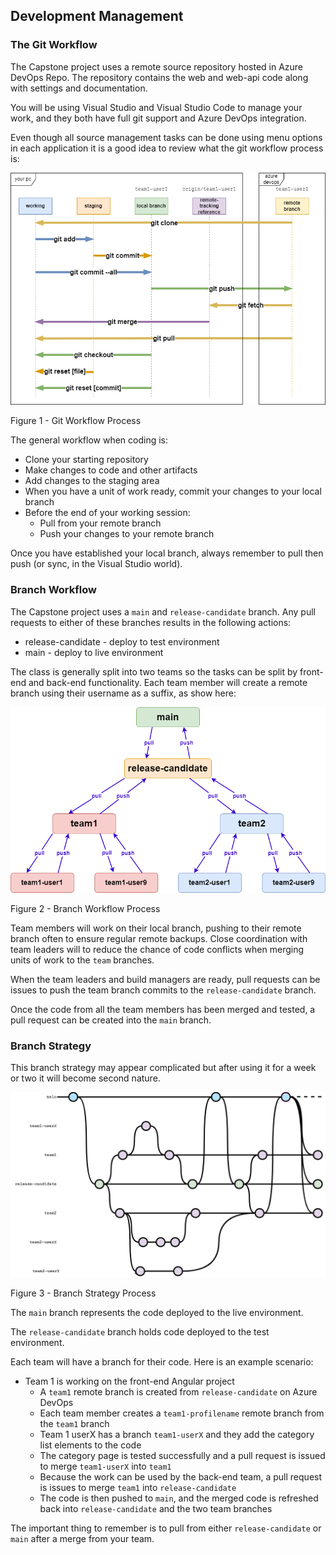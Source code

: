 ## Development Management

### The Git Workflow

The Capstone project uses a remote source repository hosted in Azure DevOps Repo. The repository contains the web and web-api code along with settings and documentation.

You will be using Visual Studio and Visual Studio Code to manage your work, and they both have full git support and Azure DevOps integration.

Even though all source management tasks can be done using menu options in each application it is a good idea to review what the git workflow process is:

   ![git-workflow](/.attachments/development-git-workflow.png)

   Figure 1 - Git Workflow Process

The general workflow when coding is:

   * Clone your starting repository
   * Make changes to code and other artifacts
   * Add changes to the staging area
   * When you have a unit of work ready, commit your changes to your local branch
   * Before the end of your working session:
	 * Pull from your remote branch
     * Push your changes to your remote branch

Once you have established your local branch, always remember to pull then push (or sync, in the Visual Studio world).


### Branch Workflow

The Capstone project uses a `main` and `release-candidate` branch. Any pull requests to either of these branches results in the following actions:

   * release-candidate - deploy to test environment
   * main - deploy to live environment

The class is generally split into two teams so the tasks can be split by front-end and back-end functionality. Each team member will create a remote branch using their username as a suffix, as show here:

   ![branch-workflow](/.attachments/development-branch-workflow.png)

   Figure 2 - Branch Workflow Process

Team members will work on their local branch, pushing to their remote branch often to ensure regular remote backups. Close coordination with team leaders will to reduce the chance of code conflicts when merging units of work to the `team` branches.

When the team leaders and build managers are ready, pull requests can be issues to push the team branch commits to the `release-candidate` branch.

Once the code from all the team members has been merged and tested, a pull request can be created into the `main` branch.


### Branch Strategy

This branch strategy may appear complicated but after using it for a week or two it will become second nature.

   ![branch-strategy](/.attachments/development-branch-strategy.png)

   Figure 3 - Branch Strategy Process

The `main` branch represents the code deployed to the live environment.

The `release-candidate` branch holds code deployed to the test environment.

Each team will have a branch for their code. Here is an example scenario:

   * Team 1 is working on the front-end Angular project
      * A `team1` remote branch is created from `release-candidate` on Azure DevOps
      * Each team member creates a `team1-profilename` remote branch from the `team1` branch
      * Team 1 userX has a branch `team1-userX` and they add the category list elements to the code
      * The category page is tested successfully and a pull request is issued to merge `team1-userX` into `team1`
      * Because the work can be used by the back-end team, a pull request is issues to merge `team1` into `release-candidate`
      * The code is then pushed to `main`, and the merged code is refreshed back into `release-candidate` and the two team branches

The important thing to remember is to pull from either `release-candidate` or `main` after a merge from your team.
